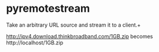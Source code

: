 pyremotestream
==============

Take an arbitrary URL source and stream it to a client.+

http://ipv4.download.thinkbroadband.com/1GB.zip becomes http://localhost/1GB.zip

